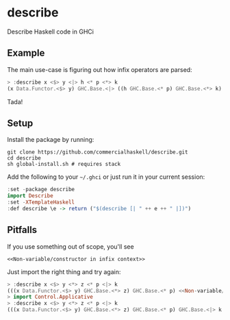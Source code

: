 # describe

Describe Haskell code in GHCi

## Example

The main use-case is figuring out how infix operators are parsed:

``` haskell
> :describe x <$> y <|> h <* p <*> k
(x Data.Functor.<$> y) GHC.Base.<|> ((h GHC.Base.<* p) GHC.Base.<*> k)
```

Tada!

## Setup

Install the package by running:

    git clone https://github.com/commercialhaskell/describe.git
    cd describe
    sh global-install.sh # requires stack

Add the following to your `~/.ghci` or just run it in your current session:

``` haskell
:set -package describe
import Describe
:set -XTemplateHaskell
:def describe \e -> return ("$(describe [| " ++ e ++ " |])")
```

## Pitfalls

If you use something out of scope, you'll see

    <<Non-variable/constructor in infix context>>

Just import the right thing and try again:

``` haskell
> :describe x <$> y <*> z <* p <|> k
(((x Data.Functor.<$> y) GHC.Base.<*> z) GHC.Base.<* p) <<Non-variable/constructor in infix context>> k
> import Control.Applicative
> :describe x <$> y <*> z <* p <|> k
(((x Data.Functor.<$> y) GHC.Base.<*> z) GHC.Base.<* p) GHC.Base.<|> k
```
